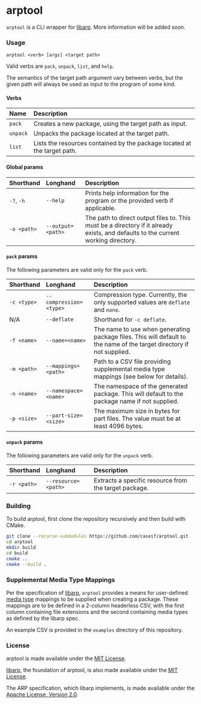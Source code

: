 # arptool

`arptool` is a CLI wrapper for [libarp][1]. More information will be added soon.

### Usage

```
arptool <verb> [args] <target path>
```

Valid verbs are `pack`, `unpack`, `list`, and `help`.

The semantics of the target path argument vary between verbs, but the given path will always be used as input to the
program of some kind.

#### Verbs

| Name | Description |
| :-- | :-- |
| `pack` | Creates a new package, using the target path as input. |
| `unpack` | Unpacks the package located at the target path. |
| `list` | Lists the resources contained by the package located at the target path. |

#### Global params

| Shorthand | Longhand | Description |
| :-- | :-- | :-- |
| `-?`, `-h` | `--help` | Prints help information for the program or the provided verb if applicable. |
| `-o <path>` | `--output=<path>` | The path to direct output files to. This must be a directory if it already exists, and defaults to the current working directory. |

#### `pack` params

The following parameters are valid only for the `pack` verb.

| Shorthand | Longhand | Description |
| :-- | :-- | :-- |
| `-c <type>` | `--compression=<type>` | Compression type. Currently, the only supported values are `deflate` and `none`. |
| N/A | `--deflate` | Shorthand for `-c deflate`. |
| `-f <name>` | `--name=<name>` | The name to use when generating package files. This will default to the name of the target directory if not supplied. |
| `-m <path>` | `--mappings=<path>` | Path to a CSV file providing supplemental media type mappings (see below for details). |
| `-n <name>` | `--namespace=<name>` | The namespace of the generated package. This will default to the package name if not supplied. |
| `-p <size>` | `--part-size=<size>` | The maximum size in bytes for part files. The value must be at least 4096 bytes. |

#### `unpack` params

The following parameters are valid only for the `unpack` verb.

| Shorthand | Longhand | Description |
| :-- | :-- | :-- |
| `-r <path>` | `--resource=<path>` | Extracts a specific resource from the target package. |

### Building

To build arptool, first clone the repository recursively and then build with CMake.

```bash
git clone --recurse-submodules https://github.com/caseif/arptool.git
cd arptool
mkdir build
cd build
cmake ..
cmake --build .
```

### Supplemental Media Type Mappings

Per the specification of [libarp][1], `arptool` provides a means for user-defined [media type][2] mappings to be
supplied when creating a package. These mappings are to be defined in a 2-column headerless CSV, with the first column
containing file extensions and the second containing media types as defined by the libarp spec.

An example CSV is provided in the `examples` directory of this repository.

### License

arptool is made available under the [MIT License][3].

[libarp][1], the foundation of arptool, is also made available under the [MIT License][3].

The ARP specification, which libarp implements, is made available under the [Apache License, Version 2.0][4].

[1]: https://github.com/caseif/libarp
[2]: https://github.com/caseif/libarp/blob/master/doc/SPEC.md#6-media-types
[3]: https://opensource.org/licenses/MIT
[4]: https://opensource.org/licenses/Apache-2.0
